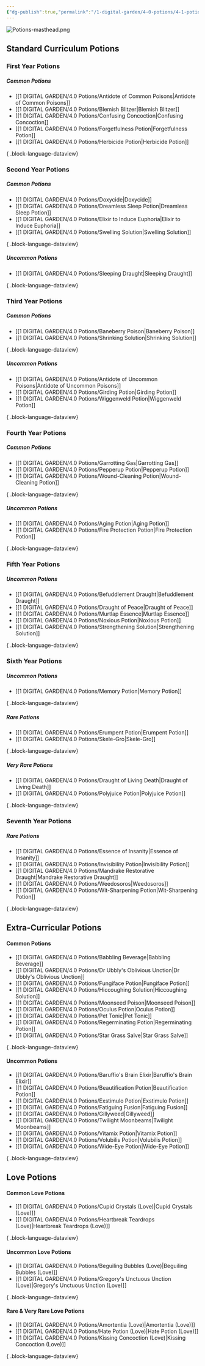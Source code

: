 ```yaml
---
{"dg-publish":true,"permalink":"/1-digital-garden/4-0-potions/4-1-potions-overview/","title":"Full Potions List","tags":["MOC"]}
---
```


![Potions-masthead.png](/img/user/1%20DIGITAL%20GARDEN/Images%20&%20Banners/Potions-masthead.png)
## Standard Curriculum Potions

### First Year Potions
##### Common Potions
- [[1 DIGITAL GARDEN/4.0 Potions/Antidote of Common Poisons\|Antidote of Common Poisons]]
- [[1 DIGITAL GARDEN/4.0 Potions/Blemish Blitzer\|Blemish Blitzer]]
- [[1 DIGITAL GARDEN/4.0 Potions/Confusing Concoction\|Confusing Concoction]]
- [[1 DIGITAL GARDEN/4.0 Potions/Forgetfulness Potion\|Forgetfulness Potion]]
- [[1 DIGITAL GARDEN/4.0 Potions/Herbicide Potion\|Herbicide Potion]]

{ .block-language-dataview}

### Second Year Potions
##### Common Potions
- [[1 DIGITAL GARDEN/4.0 Potions/Doxycide\|Doxycide]]
- [[1 DIGITAL GARDEN/4.0 Potions/Dreamless Sleep Potion\|Dreamless Sleep Potion]]
- [[1 DIGITAL GARDEN/4.0 Potions/Elixir to Induce Euphoria\|Elixir to Induce Euphoria]]
- [[1 DIGITAL GARDEN/4.0 Potions/Swelling Solution\|Swelling Solution]]

{ .block-language-dataview}

##### Uncommon Potions
- [[1 DIGITAL GARDEN/4.0 Potions/Sleeping Draught\|Sleeping Draught]]

{ .block-language-dataview}

### Third Year Potions
##### Common Potions
- [[1 DIGITAL GARDEN/4.0 Potions/Baneberry Poison\|Baneberry Poison]]
- [[1 DIGITAL GARDEN/4.0 Potions/Shrinking Solution\|Shrinking Solution]]

{ .block-language-dataview}

##### Uncommon Potions
- [[1 DIGITAL GARDEN/4.0 Potions/Antidote of Uncommon Poisons\|Antidote of Uncommon Poisons]]
- [[1 DIGITAL GARDEN/4.0 Potions/Girding Potion\|Girding Potion]]
- [[1 DIGITAL GARDEN/4.0 Potions/Wiggenweld Potion\|Wiggenweld Potion]]

{ .block-language-dataview}

### Fourth Year Potions
##### Common Potions
- [[1 DIGITAL GARDEN/4.0 Potions/Garrotting Gas\|Garrotting Gas]]
- [[1 DIGITAL GARDEN/4.0 Potions/Pepperup Potion\|Pepperup Potion]]
- [[1 DIGITAL GARDEN/4.0 Potions/Wound-Cleaning Potion\|Wound-Cleaning Potion]]

{ .block-language-dataview}

##### Uncommon Potions
- [[1 DIGITAL GARDEN/4.0 Potions/Aging Potion\|Aging Potion]]
- [[1 DIGITAL GARDEN/4.0 Potions/Fire Protection Potion\|Fire Protection Potion]]

{ .block-language-dataview}

### Fifth Year Potions
##### Uncommon Potions
- [[1 DIGITAL GARDEN/4.0 Potions/Befuddlement Draught\|Befuddlement Draught]]
- [[1 DIGITAL GARDEN/4.0 Potions/Draught of Peace\|Draught of Peace]]
- [[1 DIGITAL GARDEN/4.0 Potions/Murtlap Essence\|Murtlap Essence]]
- [[1 DIGITAL GARDEN/4.0 Potions/Noxious Potion\|Noxious Potion]]
- [[1 DIGITAL GARDEN/4.0 Potions/Strengthening Solution\|Strengthening Solution]]

{ .block-language-dataview}

### Sixth Year Potions
##### Uncommon Potions
- [[1 DIGITAL GARDEN/4.0 Potions/Memory Potion\|Memory Potion]]

{ .block-language-dataview}

##### Rare Potions
- [[1 DIGITAL GARDEN/4.0 Potions/Erumpent Potion\|Erumpent Potion]]
- [[1 DIGITAL GARDEN/4.0 Potions/Skele-Gro\|Skele-Gro]]

{ .block-language-dataview}

##### Very Rare Potions
- [[1 DIGITAL GARDEN/4.0 Potions/Draught of Living Death\|Draught of Living Death]]
- [[1 DIGITAL GARDEN/4.0 Potions/Polyjuice Potion\|Polyjuice Potion]]

{ .block-language-dataview}

### Seventh Year Potions
##### Rare Potions
- [[1 DIGITAL GARDEN/4.0 Potions/Essence of Insanity\|Essence of Insanity]]
- [[1 DIGITAL GARDEN/4.0 Potions/Invisibility Potion\|Invisibility Potion]]
- [[1 DIGITAL GARDEN/4.0 Potions/Mandrake Restorative Draught\|Mandrake Restorative Draught]]
- [[1 DIGITAL GARDEN/4.0 Potions/Weedosoros\|Weedosoros]]
- [[1 DIGITAL GARDEN/4.0 Potions/Wit-Sharpening Potion\|Wit-Sharpening Potion]]

{ .block-language-dataview}

## Extra-Curricular Potions
#### Common Potions
- [[1 DIGITAL GARDEN/4.0 Potions/Babbling Beverage\|Babbling Beverage]]
- [[1 DIGITAL GARDEN/4.0 Potions/Dr Ubbly's Oblivious Unction\|Dr Ubbly's Oblivious Unction]]
- [[1 DIGITAL GARDEN/4.0 Potions/Fungiface Potion\|Fungiface Potion]]
- [[1 DIGITAL GARDEN/4.0 Potions/Hiccoughing Solution\|Hiccoughing Solution]]
- [[1 DIGITAL GARDEN/4.0 Potions/Moonseed Poison\|Moonseed Poison]]
- [[1 DIGITAL GARDEN/4.0 Potions/Oculus Potion\|Oculus Potion]]
- [[1 DIGITAL GARDEN/4.0 Potions/Pet Tonic\|Pet Tonic]]
- [[1 DIGITAL GARDEN/4.0 Potions/Regerminating Potion\|Regerminating Potion]]
- [[1 DIGITAL GARDEN/4.0 Potions/Star Grass Salve\|Star Grass Salve]]

{ .block-language-dataview}

#### Uncommon Potions
- [[1 DIGITAL GARDEN/4.0 Potions/Baruffio's Brain Elixir\|Baruffio's Brain Elixir]]
- [[1 DIGITAL GARDEN/4.0 Potions/Beautification Potion\|Beautification Potion]]
- [[1 DIGITAL GARDEN/4.0 Potions/Exstimulo Potion\|Exstimulo Potion]]
- [[1 DIGITAL GARDEN/4.0 Potions/Fatiguing Fusion\|Fatiguing Fusion]]
- [[1 DIGITAL GARDEN/4.0 Potions/Gillyweed\|Gillyweed]]
- [[1 DIGITAL GARDEN/4.0 Potions/Twilight Moonbeams\|Twilight Moonbeams]]
- [[1 DIGITAL GARDEN/4.0 Potions/Vitamix Potion\|Vitamix Potion]]
- [[1 DIGITAL GARDEN/4.0 Potions/Volubilis Potion\|Volubilis Potion]]
- [[1 DIGITAL GARDEN/4.0 Potions/Wide-Eye Potion\|Wide-Eye Potion]]

{ .block-language-dataview}

## Love Potions
#### Common Love Potions
- [[1 DIGITAL GARDEN/4.0 Potions/Cupid Crystals (Love)\|Cupid Crystals (Love)]]
- [[1 DIGITAL GARDEN/4.0 Potions/Heartbreak Teardrops (Love)\|Heartbreak Teardrops (Love)]]

{ .block-language-dataview}

#### Uncommon Love Potions
- [[1 DIGITAL GARDEN/4.0 Potions/Beguiling Bubbles (Love)\|Beguiling Bubbles (Love)]]
- [[1 DIGITAL GARDEN/4.0 Potions/Gregory's Unctuous Unction (Love)\|Gregory's Unctuous Unction (Love)]]

{ .block-language-dataview}

#### Rare & Very Rare Love Potions
- [[1 DIGITAL GARDEN/4.0 Potions/Amortentia (Love)\|Amortentia (Love)]]
- [[1 DIGITAL GARDEN/4.0 Potions/Hate Potion (Love)\|Hate Potion (Love)]]
- [[1 DIGITAL GARDEN/4.0 Potions/Kissing Concoction (Love)\|Kissing Concoction (Love)]]

{ .block-language-dataview}
